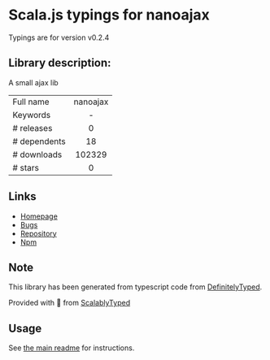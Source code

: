 
# Scala.js typings for nanoajax

Typings are for version v0.2.4

## Library description:
A small ajax lib

|                    |                 |
| ------------------ | :-------------: |
| Full name          | nanoajax |
| Keywords           | - |
| # releases         | 0 |
| # dependents       | 18 |
| # downloads        | 102329 |
| # stars            | 0 |

## Links
- [Homepage](https://github.com/yanatan16/nanoajax)
- [Bugs](https://github.com/yanatan16/nanoajax/issues)
- [Repository](https://github.com/yanatan16/nanoajax)
- [Npm](https://www.npmjs.com/package/nanoajax)
    


## Note
This library has been generated from typescript code from [DefinitelyTyped](https://definitelytyped.org).

Provided with :purple_heart: from [ScalablyTyped](https://github.com/oyvindberg/ScalablyTyped)

## Usage
See [the main readme](../../readme.md) for instructions.


